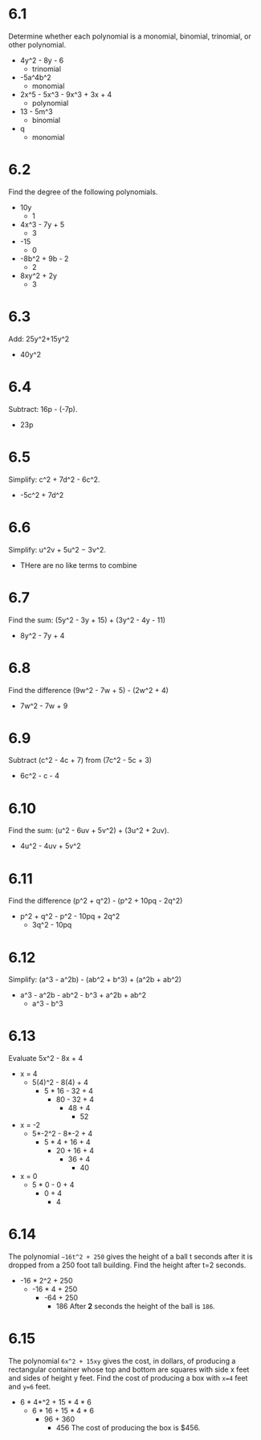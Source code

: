 # 6.1
Determine whether each polynomial is a monomial, binomial, trinomial, or other polynomial.
- 4y^2 - 8y - 6
    - trinomial
- -5a^4b^2
    - monomial
- 2x^5 - 5x^3 - 9x^3 + 3x + 4
    - polynomial
- 13 - 5m^3
    - binomial
- q
    - monomial

# 6.2
Find the degree of the following polynomials.
- 10y
    - 1
- 4x^3 - 7y + 5
    - 3
- -15
    - 0
- -8b^2 + 9b - 2
    - 2
- 8xy^2 + 2y
    - 3

# 6.3
Add: 25y^2+15y^2
- 40y^2

# 6.4
Subtract: 16p - (-7p).
- 23p

# 6.5
Simplify: c^2 + 7d^2 - 6c^2.
- -5c^2 + 7d^2

# 6.6
Simplify: u^2v + 5u^2 − 3v^2.
- THere are no like terms to combine

# 6.7
Find the sum: (5y^2 - 3y + 15) + (3y^2 - 4y - 11)
- 8y^2 - 7y + 4

# 6.8
Find the difference (9w^2 - 7w + 5) - (2w^2 + 4)
- 7w^2 - 7w + 9

# 6.9
Subtract (c^2 - 4c + 7) from (7c^2 - 5c + 3)
- 6c^2 - c - 4

# 6.10
Find the sum: (u^2 - 6uv + 5v^2) + (3u^2 + 2uv).
- 4u^2 - 4uv + 5v^2

# 6.11
Find the difference (p^2 + q^2) - (p^2 + 10pq - 2q^2)
- p^2 + q^2 - p^2 - 10pq + 2q^2
    - 3q^2 - 10pq

# 6.12
Simplify: (a^3 - a^2b) - (ab^2 + b^3) + (a^2b + ab^2)
- a^3 - a^2b - ab^2 - b^3 + a^2b + ab^2
    - a^3 - b^3

# 6.13
Evaluate 5x^2 - 8x + 4
- x = 4
    - 5(4)^2 - 8(4) + 4
        - 5 * 16 - 32 + 4
            - 80 - 32 + 4
                - 48 + 4
                    - 52
- x = -2
    - 5*-2^2 - 8*-2 + 4
        - 5 * 4 + 16 + 4
            - 20 + 16 + 4
                - 36 + 4
                    - 40
- x = 0
    - 5 * 0 - 0 + 4
        - 0 + 4
            - 4

# 6.14
The polynomial `−16t^2 + 250` gives the height of a ball t seconds after it is dropped from a 250 foot tall building. Find the height after t=2 seconds.
- -16 * 2^2 + 250
    - -16 * 4 + 250
        - -64 + 250
            - 186
After **2** seconds the height of the ball is `186`.

# 6.15
The polynomial `6x^2 + 15xy` gives the cost, in dollars, of producing a rectangular container whose top and bottom are squares with side x feet and sides of height y feet. Find the cost of producing a box with `x=4` feet and `y=6` feet.
- 6  * 4*^2 + 15 * 4 * 6
    - 6 * 16 + 15 * 4 * 6
        - 96 + 360
            - 456
The cost of producing the box is $456.
